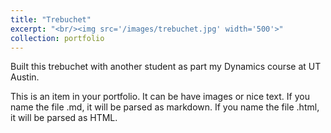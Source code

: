 ```yaml
---
title: "Trebuchet"
excerpt: "<br/><img src='/images/trebuchet.jpg' width='500'>"
collection: portfolio
---
```


Built this trebuchet with another student as part my Dynamics course at UT Austin.



This is an item in your portfolio. It can be have images or nice text. If you name the file .md, it will be parsed as markdown. If you name the file .html, it will be parsed as HTML. 

